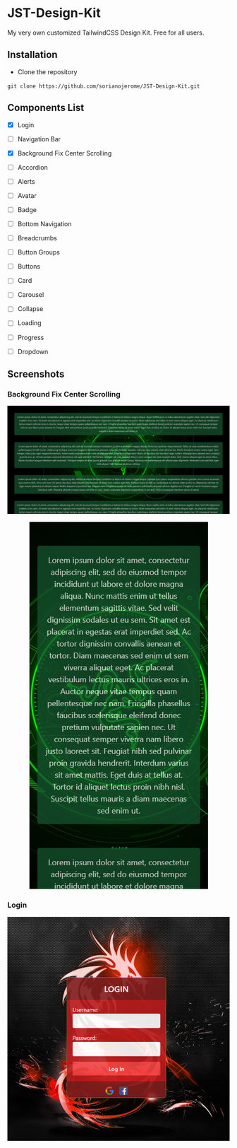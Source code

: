 # JST-Design-Kit

My very own customized TailwindCSS Design Kit. Free for all users.

## Installation

- Clone the repository

`git clone https://github.com/sorianojerome/JST-Design-Kit.git`

## Components List

- [X] Login
- [ ] Navigation Bar
- [X] Background Fix Center Scrolling

- [ ] Accordion
- [ ] Alerts
- [ ] Avatar
- [ ] Badge
- [ ] Bottom Navigation
- [ ] Breadcrumbs
- [ ] Button Groups
- [ ] Buttons
- [ ] Card
- [ ] Carousel
- [ ] Collapse
- [ ] Loading
- [ ] Progress
- [ ] Dropdown


## Screenshots

### Background Fix Center Scrolling

<p align="center">
  <img src="screenshots/background-fixed-desktop.png" alt="Desktop View">
</p>

<p align="center">
  <img src="screenshots/background-fixed-mobile.png" alt="Mobile View">
</p>

### Login

<p align="center">
  <img src="screenshots/login.png" alt="Desktop View">
</p>